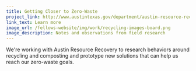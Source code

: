 ```yaml
---
title: Getting Closer to Zero-Waste
project_link: http://www.austintexas.gov/department/austin-resource-recovery
link_text: Learn more
image_url: /fellows-website/img/work/recycling-images-board.png
image_description: Notes and observations from field research
---
```


We're working with Austin Resource Recovery to research behaviors around recycling and composting and prototype new solutions that can help us reach our zero-waste goals.